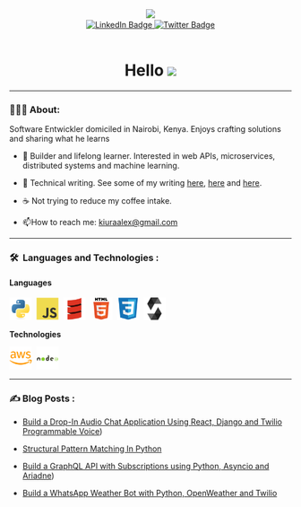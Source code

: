 <div id="header" align="center">
  <img src="https://media.giphy.com/media/JIX9t2j0ZTN9S/giphy.gif" width="100"/>
  <div id="badges">
  <a href="https://www.linkedin.com/in/akiura/">
    <img src="https://img.shields.io/badge/LinkedIn-blue?style=for-the-badge&logo=linkedin&logoColor=white" alt="LinkedIn Badge"/>
  </a>
  <a href="https://twitter.com/mistr_qra">
    <img src="https://img.shields.io/badge/Twitter-blue?style=for-the-badge&logo=twitter&logoColor=white" alt="Twitter Badge"/>
  </a>
</div>
  <img src="https://komarev.com/ghpvc/?username=mrkiura&style=flat-square&color=blue" alt=""/>
  <h1>
  Hello
  <img src="https://media.giphy.com/media/hvRJCLFzcasrR4ia7z/giphy.gif" width="30px"/>
  </h1>

</div>

---

### 👨🏾‍💻 About:

Software Entwickler domiciled in Nairobi, Kenya. Enjoys crafting solutions and sharing what he learns
- :telescope:  Builder and lifelong learner. Interested in web APIs, microservices, distributed systems and machine learning.

- :seedling: Technical writing. See some of my writing [here](https://www.mrkiura.dev/articles), [here](https://www.twilio.com/blog/author/akiura) and [here](https://buddy.works/tutorials/author/alex-kiura).

- ☕️ Not trying to reduce my coffee intake.

- :mailbox:How to reach me: kiuraalex@gmail.com

---
### 🛠 &nbsp;Languages and Technologies :

#### Languages
<p>
<img src="https://github.com/devicons/devicon/blob/master/icons/python/python-original.svg" title="Python" alt="Python" width="40" height="40"/>&nbsp;
<img src="https://github.com/devicons/devicon/blob/master/icons/javascript/javascript-original.svg" title="JavaScript" alt="JavaScript" width="40" height="40"/>&nbsp;
<img src="https://github.com/devicons/devicon/blob/master/icons/scala/scala-original.svg" title="Scala" alt="Scala" width="40" height="40"/>&nbsp;
<img src="https://github.com/devicons/devicon/blob/master/icons/html5/html5-original-wordmark.svg" title="HTML" alt="HTML" width="40" height="40"/>&nbsp;
<img src="https://github.com/devicons/devicon/blob/master/icons/css3/css3-original.svg" title="CSS" alt="CSS" width="40" height="40"/>&nbsp;
<img src="https://github.com/devicons/devicon/blob/master/icons/solidity/solidity-original.svg" title="Solidity" alt="Solidity" width="40" height="40"/>&nbsp;


</p>

**Technologies**
<p>
  <img src="https://github.com/devicons/devicon/blob/master/icons/amazonwebservices/amazonwebservices-plain-wordmark.svg" title="AWS" alt="AWS" width="40" height="40"/>&nbsp;
  <img src="https://github.com/devicons/devicon/blob/master/icons/nodejs/nodejs-original-wordmark.svg" title="NodeJS" alt="NodeJS" width="40" height="40"/>&nbsp;
</p>


---

### ✍️ Blog Posts : 
- [Build a Drop-In Audio Chat Application Using React, Django and Twilio Programmable Voice](https://www.twilio.com/blog/drop-in-audio-chat-django-react-twilio-programmable-voice))
- [Structural Pattern Matching In Python](https://buddy.works/tutorials/structural-pattern-matching-In-python)

- [Build a GraphQL API with Subscriptions using Python, Asyncio and Ariadne](https://www.twilio.com/blog/graphql-api-subscriptions-python-asyncio-ariadne))
- [Build a WhatsApp Weather Bot with Python, OpenWeather and Twilio](https://www.twilio.com/blog/whatsapp-weather-bot-python-openweather-twilio)



